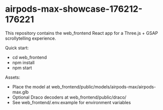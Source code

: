 # airpods-max-showcase-176212-176221

This repository contains the web_frontend React app for a Three.js + GSAP scrollytelling experience.

Quick start:
- cd web_frontend
- npm install
- npm start

Assets:
- Place the model at web_frontend/public/models/airpods-max/airpods-max.glb
- Optional Draco decoders at web_frontend/public/draco/
- See web_frontend/.env.example for environment variables